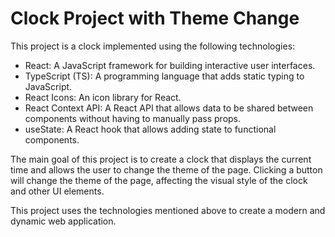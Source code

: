 # Clock Project with Theme Change

This project is a clock implemented using the following technologies:

- React: A JavaScript framework for building interactive user interfaces.
- TypeScript (TS): A programming language that adds static typing to JavaScript.
- React Icons: An icon library for React.
- React Context API: A React API that allows data to be shared between components without having to manually pass props.
- useState: A React hook that allows adding state to functional components.

The main goal of this project is to create a clock that displays the current time and allows the user to change the theme of the page. Clicking a button will change the theme of the page, affecting the visual style of the clock and other UI elements.

This project uses the technologies mentioned above to create a modern and dynamic web application.
